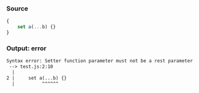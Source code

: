 ### Source
```js parse:expr
{
    set a(...b) {}
}
```

### Output: error
```txt
Syntax error: Setter function parameter must not be a rest parameter
 --> test.js:2:10
  |
2 |     set a(...b) {}
  |          ^^^^^^ 
```
